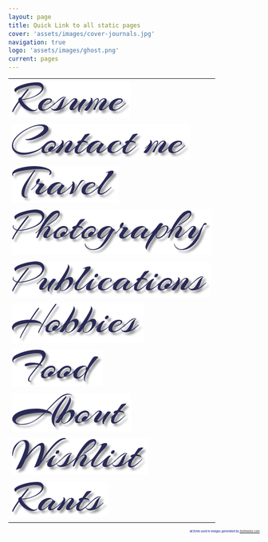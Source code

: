 ```yaml
---
layout: page
title: Quick Link to all static pages
cover: 'assets/images/cover-journals.jpg'
navigation: true
logo: 'assets/images/ghost.png'
current: pages
---
```


<table>
<tbody>
  <tr>
    <td></td>
  </tr>
  <tr>
    <td><a href="/resume"><img src="/assets/images/resume-caligraphy.png" alt="resume"></a></td>
  </tr>
  <tr>
    <td></td>
  </tr>
  <tr>
    <td><a href="/contact"><img src="/assets/images/contact-caligraphy.png" alt="contact me"></a></td>
  </tr>
  <tr>
    <td></td>
  </tr>
  <tr>
    <td><a href="/travel"><img src="/assets/images/travel-caligraphy.png" alt="travel"></a></td>
  </tr>
  <tr>
    <td></td>
  </tr>
  <tr>
    <td><a href="/photos"><img src="/assets/images/photos-caligraphy.png" alt="photos"></a></td>
  </tr>
  <tr>
    <td></td>
  </tr>
  <tr>
    <td><a href="/publications"><img src="/assets/images/publications-caligraphy.png" alt="publications"></a></td>
  </tr>
  <tr>
    <td></td>
  </tr>
  <tr>
    <td><a href="/hobbies"><img src="/assets/images/hobbies-caligraphy.png" alt="hobbies"></a></td>
  </tr>
  <tr>
    <td></td>
  </tr>
  <tr>
    <td><a href="/food"><img src="/assets/images/food-caligraphy.png" alt="food"></a></td>
  </tr>
  <tr>
    <td></td>
  </tr>
  <tr>
    <td><a href="/about"><img src="/assets/images/about-caligraphy.png" alt="about"></a></td>
  </tr>
  <tr>
    <td></td>
  </tr>
  <tr>
    <td><a href="/wishlist"><img src="/assets/images/wishlist-caligraphy.png" alt="wishlist"></a></td>
  </tr>
  <tr>
    <td></td>
  </tr>
  <tr>
    <td><a href="/rants"><img src="/assets/images/rants-caligraphy.png" alt="rants"></a></td>
  </tr>
  <tr>
    <td></td>
  </tr>
</tbody>
</table>


<div align="right">
  <pan style="font-size:0.4em">
    <p style="color:darkblue">
    <em>
    all fonts used in images generated by <a href="https://fontmeme.com/calligraphy-fonts/">fontmeme.com</a>
    </em>
    </p>
  </pan>
</div>
